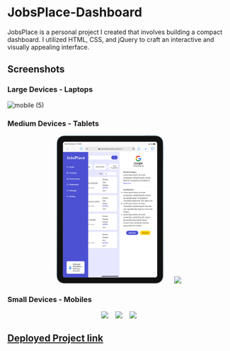 # JobsPlace-Dashboard

JobsPlace is a personal project I created that involves building a compact dashboard. I utilized HTML, CSS, and jQuery to craft an interactive and visually appealing interface.

## Screenshots

### Large Devices - Laptops

![mobile (5)](https://github.com/kishanlalchoudhary/JobsPlace-Dashboard/assets/107745828/5d068076-3353-4379-9aa2-3697b90b7885)

### Medium Devices - Tablets

<p align="center">
  <img width="48%" src="https://raw.githubusercontent.com/kishanlalchoudhary/JobsPlace-Dashboard/main/.github/images/tablet-1.png">
  &nbsp;&nbsp;&nbsp;&nbsp;
  <img width="48%" src="https://github.com/kishanlalchoudhary/JobsPlace-Dashboard/assets/107745828/2c7506e4-e9ec-4bda-bd4d-4173f45dbd2f.png">
</p>

### Small Devices - Mobiles

<p align="center">
  <img width="31%" src="https://github.com/kishanlalchoudhary/JobsPlace-Dashboard/assets/107745828/ac4310c0-857f-46f5-933b-94bbd86961fe.png">
  &nbsp;&nbsp;
  <img width="31%" src="https://github.com/kishanlalchoudhary/JobsPlace-Dashboard/assets/107745828/801975a8-771a-414b-8e85-93e111dc13a6.png">
  &nbsp;&nbsp;
  <img width="31%" src="https://github.com/kishanlalchoudhary/JobsPlace-Dashboard/assets/107745828/101b45f2-0c02-4350-94c4-be7ed5035185.png">
</p>

## [Deployed Project link](https://kishanlalchoudhary.github.io/JobsPlace-Dashboard/)
